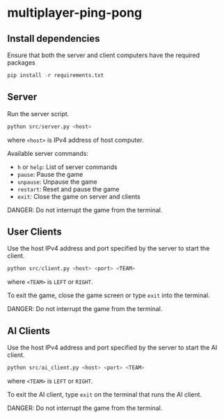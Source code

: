 # multiplayer-ping-pong

## Install dependencies

Ensure that both the server and client computers have the required packages

```python
pip install -r requirements.txt
```

## Server

Run the server script.

```python
python src/server.py <host>
```

where `<host>` is IPv4 address of host computer.

Available server commands:

- `h` or `help`: List of server commands
- `pause`: Pause the game
- `unpause`: Unpause the game
- `restart`: Reset and pause the game
- `exit`: Close the game on server and clients

DANGER: Do not interrupt the game from the terminal.

## User Clients

Use the host IPv4 address and port specified by the server to start the client.

```python
python src/client.py <host> <port> <TEAM>
```

where `<TEAM>` is `LEFT` or `RIGHT`.

To exit the game, close the game screen or type `exit` into the terminal.

DANGER: Do not interrupt the game from the terminal.

## AI Clients

Use the host IPv4 address and port specified by the server to start the AI client.

```python
python src/ai_client.py <host> <port> <TEAM>
```

where `<TEAM>` is `LEFT` or `RIGHT`.

To exit the AI client, type `exit` on the terminal that runs the AI client.

DANGER: Do not interrupt the game from the terminal.
